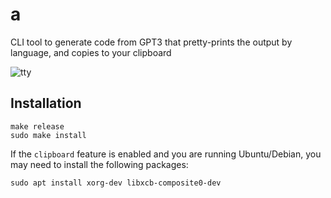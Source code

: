 # a

CLI tool to generate code from GPT3 that pretty-prints the output by language, and copies to your clipboard

![tty](https://user-images.githubusercontent.com/6937171/221947920-9cf8ed65-9ead-490b-a3c3-e606012ee8ce.gif)

## Installation

```
make release
sudo make install
```

If the `clipboard` feature is enabled and you are running Ubuntu/Debian, you may need to install the following packages:
```
sudo apt install xorg-dev libxcb-composite0-dev
```
